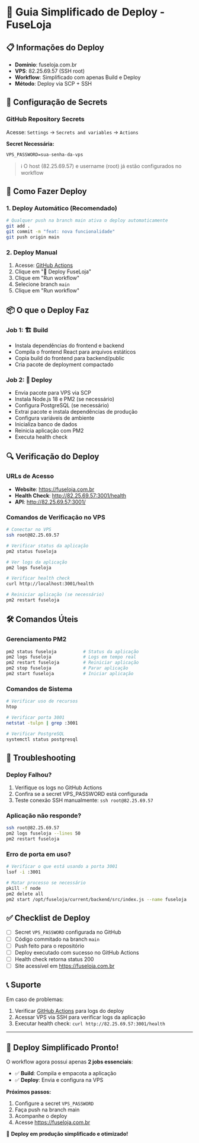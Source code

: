 # 🚀 Guia Simplificado de Deploy - FuseLoja

## 📋 **Informações do Deploy**
- **Domínio**: fuseloja.com.br
- **VPS**: 82.25.69.57 (SSH root)
- **Workflow**: Simplificado com apenas Build e Deploy
- **Método**: Deploy via SCP + SSH

## 🔧 **Configuração de Secrets**

### GitHub Repository Secrets
Acesse: `Settings` → `Secrets and variables` → `Actions`

**Secret Necessária:**
```
VPS_PASSWORD=sua-senha-da-vps
```

> ℹ️ O host (82.25.69.57) e username (root) já estão configurados no workflow

## 🚀 **Como Fazer Deploy**

### **1. Deploy Automático (Recomendado)**
```bash
# Qualquer push na branch main ativa o deploy automaticamente
git add .
git commit -m "feat: nova funcionalidade"
git push origin main
```

### **2. Deploy Manual**
1. Acesse: [GitHub Actions](https://github.com/fernandinhomartins40/fuseloja/actions)
2. Clique em "🚀 Deploy FuseLoja"
3. Clique em "Run workflow"
4. Selecione branch `main`
5. Clique em "Run workflow"

## 📦 **O que o Deploy Faz**

### **Job 1: 🏗️ Build**
- Instala dependências do frontend e backend
- Compila o frontend React para arquivos estáticos
- Copia build do frontend para backend/public
- Cria pacote de deployment compactado

### **Job 2: 🚀 Deploy**
- Envia pacote para VPS via SCP
- Instala Node.js 18 e PM2 (se necessário)
- Configura PostgreSQL (se necessário)
- Extrai pacote e instala dependências de produção
- Configura variáveis de ambiente
- Inicializa banco de dados
- Reinicia aplicação com PM2
- Executa health check

## 🔍 **Verificação do Deploy**

### **URLs de Acesso**
- **Website**: https://fuseloja.com.br
- **Health Check**: http://82.25.69.57:3001/health
- **API**: http://82.25.69.57:3001/

### **Comandos de Verificação no VPS**
```bash
# Conectar no VPS
ssh root@82.25.69.57

# Verificar status da aplicação
pm2 status fuseloja

# Ver logs da aplicação
pm2 logs fuseloja

# Verificar health check
curl http://localhost:3001/health

# Reiniciar aplicação (se necessário)
pm2 restart fuseloja
```

## 🛠️ **Comandos Úteis**

### **Gerenciamento PM2**
```bash
pm2 status fuseloja          # Status da aplicação
pm2 logs fuseloja            # Logs em tempo real
pm2 restart fuseloja         # Reiniciar aplicação
pm2 stop fuseloja            # Parar aplicação
pm2 start fuseloja           # Iniciar aplicação
```

### **Comandos de Sistema**
```bash
# Verificar uso de recursos
htop

# Verificar porta 3001
netstat -tulpn | grep :3001

# Verificar PostgreSQL
systemctl status postgresql
```

## 🚨 **Troubleshooting**

### **Deploy Falhou?**
1. Verifique os logs no GitHub Actions
2. Confira se a secret VPS_PASSWORD está configurada
3. Teste conexão SSH manualmente: `ssh root@82.25.69.57`

### **Aplicação não responde?**
```bash
ssh root@82.25.69.57
pm2 logs fuseloja --lines 50
pm2 restart fuseloja
```

### **Erro de porta em uso?**
```bash
# Verificar o que está usando a porta 3001
lsof -i :3001

# Matar processo se necessário
pkill -f node
pm2 delete all
pm2 start /opt/fuseloja/current/backend/src/index.js --name fuseloja
```

## ✅ **Checklist de Deploy**

- [ ] Secret `VPS_PASSWORD` configurada no GitHub
- [ ] Código commitado na branch `main`
- [ ] Push feito para o repositório
- [ ] Deploy executado com sucesso no GitHub Actions
- [ ] Health check retorna status 200
- [ ] Site acessível em https://fuseloja.com.br

## 📞 **Suporte**

Em caso de problemas:
1. Verificar [GitHub Actions](https://github.com/fernandinhomartins40/fuseloja/actions) para logs do deploy
2. Acessar VPS via SSH para verificar logs da aplicação
3. Executar health check: `curl http://82.25.69.57:3001/health`

---

## 🎉 **Deploy Simplificado Pronto!**

O workflow agora possui apenas **2 jobs essenciais**:
- ✅ **Build**: Compila e empacota a aplicação
- ✅ **Deploy**: Envia e configura na VPS

**Próximos passos:**
1. Configure a secret `VPS_PASSWORD`
2. Faça push na branch main
3. Acompanhe o deploy
4. Acesse https://fuseloja.com.br

🚀 **Deploy em produção simplificado e otimizado!**